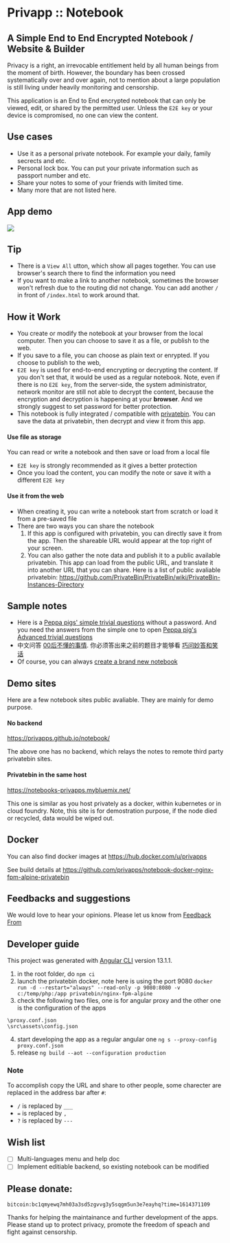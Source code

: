 # Privapp :: Notebook

## A Simple End to End Encrypted Notebook / Website & Builder
Privacy is a right, an irrevocable entitlement held by all human beings from the moment of birth. However, the boundary has been crossed systematically over and over again, not to mention about a large population is still living under heavily monitoring and censorship.

This application is an End to End encrypted notebook that can only be viewed, edit, or shared by the permitted user. Unless the `E2E key` or your device is compromised, no one can view the content.

## Use cases
* Use it as a personal private notebook. For example your daily, family secrects and etc.
* Personal lock box. You can put your private information such as passport number and etc.
* Share your notes to some of your friends with limited time.
* Many more that are not listed here.

## App demo
[![](https://privapps.github.io/notebook_m.jpg)](https://d.tube/#!/v/n0teb00k.privapps/QmXY3YD71CpFnQEMVa64aDeLUgGiEfKAqNMomyqahiEund)

## Tip
- There is a `View All` utton, which show all pages together. You can use browser's search there to find the information you need
- If you want to make a link to another notebook, sometimes the browser won't refresh due to the routing did not change. You can add another ```/``` in front of ```/index.html``` to work around that.

## How it Work
* You create or modify the notebook at your browser from the local computer. Then you can choose to save it as a file, or publish to the web.
* If you save to a file, you can choose as plain text or enrypted. If you choose to publish to the web, 
* `E2E key` is used for end-to-end encrypting or decrypting the content. If you don't set that, it would be used as a regular notebook. Note, even if there is no `E2E key`, from the server-side, the system administrator, network monitor are still not able to decrypt the content, because the encryption and decryption is happening at your **browser**. And we strongly suggest to set password for better protection.
* This notebook is fully integrated / compatible with [privatebin](https://privatebin.info/). You can save the data at privatebin, then decrypt and view it from this app.

#### Use file as storage
You can read or write a notebook and then save or load from a local file
* `E2E key` is strongly recommended as it gives a better protection
* Once you load the content, you can modify the note or save it with a different `E2E key`

#### Use it from the web
* When creating it, you can write a notebook start from scratch or load it from a pre-saved file
* There are two ways you can share the notebook  
  1. If this app is configured with privatebin, you can directly save it from the app. Then the shareable URL would appear at the top right of your screen.
  2. You can also gather the note data and publish it to a public available privatebin. This app can load from the public URL, and translate it into another URL that you can share. Here is a list of public avaliable privatebin: https://github.com/PrivateBin/PrivateBin/wiki/PrivateBin-Instances-Directory

## Sample notes

- Here is a [Peppa pigs' simple trivial questions](https://privapps.github.io/notebook/index.html#/notes/0/type,remote&url,data___peppa&symmetric,Hj84nE4pQW4iBXhXhGf3wNeHqtYzGsupFFZHYgDDffjw) without a password. And you need the answers from the simple one to open [Peppa pig's Advanced trivial questions](https://privapps.github.io/notebook/index.html#/notes/0/type,remote&url,data___peppa2&symmetric,7rrxctQBPgKwfUuU5XrQLteScRpZvPX2jQ6pbRcsASGt)
- 中文问答 [00后不懂的事情](https://privapps.github.io/notebook/index.html#/notes/0/type,remote&url,data___00&symmetric,5PQae51qE2E7e8KwqQERYkWYTcUntdWqH4Qn4LMKRj6d). 你必须答出来之前的题目才能够看 [巧问妙答和笑话](https://privapps.github.io/notebook/index.html#/notes/0/type,remote&url,data___002&symmetric,253ZfcKR1KW3RZh35vYMybD1W4GoFHnh898L4ZbRUFDd)
- Of course, you can always [create a brand new notebook](https://privapps.github.io/notebook/index.html#/notes/0/&new)

## Demo sites
Here are a few notebook sites public avaliable. They are mainly for demo purpose.

#### No backend
https://privapps.github.io/notebook/  

The above one has no backend, which relays the notes to remote third party privatebin sites.

#### Privatebin in the same host
https://notebooks-privapps.mybluemix.net/

This one is similar as you host privately as a docker, within kubernetes or in cloud foundry. Note, this site is for demostration purpose, if the node died or recycled, data would be wiped out.

## Docker

You can also find docker images at https://hub.docker.com/u/privapps

See build details at https://github.com/privapps/notebook-docker-nginx-fpm-alpine-privatebin

## Feedbacks and suggestions
We would love to hear your opinions. Please let us know from [Feedback From](https://public.biaomail.us.to/stdv.php?id=MTQ=)

## Developer guide

This project was generated with [Angular CLI](https://github.com/angular/angular-cli) version 13.1.1.

1. in the root folder, do
```npm ci```
2. launch the privatebin docker, note here is using the port 9080
``` docker run -d --restart="always" --read-only -p 9080:8080 -v c:/temp/php:/app privatebin/nginx-fpm-alpine ```
3. check the following two files, one is for angular proxy and the other one is the configuration of the apps
```
\proxy.conf.json
\src\assets\config.json
```
4. start developing the app as a regular angular one
``` ng s --proxy-config proxy.conf.json ```
5. release
```ng build --aot --configuration production ```

### Note
To accomplish copy the URL and share to other people, some charecter are replaced in the address bar after ```#```:
- ```/``` is replaced by ```___```
- ```=``` is replaced by ```,```
- ```?``` is replaced by ```---```

## Wish list
- [ ] Multi-languages menu and help doc
- [ ] Implement editiable backend, so existing notebook can be modified

## Please donate:
```
bitcoin:bc1qmyewq7mh03a3sd5zgvvg3y5sqgm5un3e7eayhq?time=1614371109
```
Thanks for helping the maintainance and further development of the apps. Please stand up to protect privacy, promote the freedom of speach and fight against censorship. 



